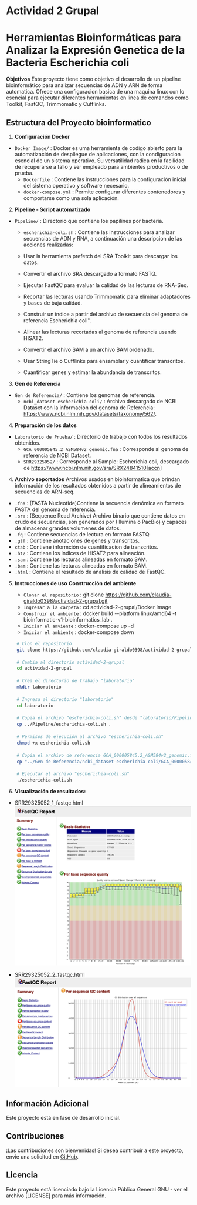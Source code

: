 # Actividad 2 Grupal                                                                                                                        
# Herramientas Bioinformáticas para Analizar la Expresión Genetica de la Bacteria Escherichia coli


**Objetivos**
Este proyecto tiene como objetivo el desarrollo de un pipeline bioinformático para analizar secuencias de ADN y ARN de forma automatica. Ofrece una configuracion basica de una maquina linux con lo esencial para ejecutar diferentes herramientas en linea de comandos como Toolkit, FastQC, Trimmomatic y Cufflinks. 

## Estructura del Proyecto bioinformatico
1. **Configuración Docker**
 - `Docker Image/` : Docker es uma herramienta de codigo abierto para la automatización de despliegue de aplicaciones, con la condiguracion esencial de un sistema operativo. Su versatilidad radica en la facilidad de recuperarse a fallo y ser empleado para ambientes productivos o de prueba. 
     - `Dockerfile` : Contiene las instrucciones para la configuración inicial del sistema operativo y software necesario.
     - `docker-compose.yml` : Permite configurar diferentes contenedores y comportarse como una sola aplicación. 

2. **Pipeline - Script automatizado**
 - `Pipeline/` : Directorio que contiene los papilines por bacteria. 
     - `escherichia-coli.sh` : Contiene las instrucciones para analizar secuencias de ADN y RNA, a continuación una descripcion de las acciones realizadas:

      - Usar la herramienta prefetch del SRA Toolkit para descargar los datos.
      - Convertir el archivo SRA descargado a formato FASTQ.
      - Ejecutar FastQC para evaluar la calidad de las lecturas de RNA-Seq.
      - Recortar las lecturas usando Trimmomatic para eliminar adaptadores y bases de baja calidad.
      - Construir un índice a partir del archivo de secuencia del genoma de referencia Escherichia coli".
      - Alinear las lecturas recortadas al genoma de referencia usando HISAT2.
      - Convertir el archivo SAM a un archivo BAM ordenado.
      - Usar StringTie o Cufflinks para ensamblar y cuantificar transcritos.
      - Cuantificar genes y estimar la abundancia de transcritos.

3. **Gen de Referencia**
 - `Gen de Referencia/` : Contiene los genomas de referencia. 
     - `ncbi_dataset-escherichia coli/` : Archivo descargado de NCBI Dataset con la informacion del genoma de Referencia: https://www.ncbi.nlm.nih.gov/datasets/taxonomy/562/.

 4. **Preparación de los datos**
 - `Laboratorio de Prueba/` : Directorio de trabajo con todos los resultados obtenidos. 
     - `GCA_000005845.2_ASM584v2_genomic.fna` : Corresponde al genoma de referencia de NCBI Dataset.   
     - `SRR29325052/` : Corresponde al Sample: Escherichia coli, descargado de https://www.ncbi.nlm.nih.gov/sra/SRX24841510[accn]

 4. **Archivo soportados**
    Archivos usados en bioinformatica que brindan información de los resultados obtenidos a partir de alineamientos de secuencias de ARN-seq.

   - `.fna` : (FASTA Nucleotide)Contiene la secuencia denómica en formato FASTA del genoma de referencia.   
   - `.sra` : (Sequence Read Archive) Archivo binario que contiene datos en crudo de secuencias, son generados por (Illumina o PacBio) y capaces de almacenar grandes volumenes de datos.   
   - `.fq` : Contiene secuencias de lectura en formato FASTQ.   
   - `.gtf` : Contiene anotaciones de genes y transcritos.   
   - `ctab` : Contiene informción de cuantificacion de transcritos.   
   - `.ht2` : Contiene los indices de HISAT2 para alineación.   
   - `.sam` : Contiene las lecturas alineadas en formato SAM.   
   - `.bam` : Contiene las lecturas alineadas en formato BAM.   
   - `.html` : Contiene el resultado de analisis de calidad de FastQC.   
   

5. **Instrucciones de uso**
   **Construcción del ambiente**
 
    - `Clonar el repositorio` : git clone https://github.com/claudia-giraldo0398/actividad-2-grupal.git
    - `Ingresar a la carpeta` : cd actividad-2-grupal/Docker Image
    - `Construir el ambiente` : docker build --platform linux/amd64 -t bioinformatic-v1-bioinformatics_lab .
    - `Iniciar el amviente`   : docker-compose up -d
    - `Iniciar el ambiente`   : docker-compose down

```bash
    # Clon el repositorio
    git clone https://github.com/claudia-giraldo0398/actividad-2-grupal.git

    # Cambia al directorio actividad-2-grupal
    cd actividad-2-grupal

    # Crea el directorio de trabajo "laboratorio"
    mkdir laboratorio

    # Ingresa al directorio "laboratorio"
    cd laboratorio

    # Copia el archivo "escherichia-coli.sh" desde "laboratorio/Pipeline" a la carpeta actual
    cp ../Pipeline/escherichia-coli.sh .

    # Permisos de ejecución al archivo "escherichia-coli.sh"
    chmod +x escherichia-coli.sh

    # Copia el archivo de referencia GCA_000005845.2_ASM584v2_genomic.fna a esta carpeta
    cp "../Gen de Referencia/ncbi_dataset-escherichia coli/GCA_000005845.2/GCA_000005845.2_ASM584v2_genomic.fna" .

    # Ejecutar el archivo "escherichia-coli.sh"
    ./escherichia-coli.sh

```


6. **Visualización de resultados:**
- SRR29325052_1_fastqc.html
![Escherichia Coli](recursos/view-01.png)

- SRR29325052_2_fastqc.html
![Escherichia Coli](recursos/view-02.png)



## Información Adicional
Este proyecto está en fase de desarrollo inicial.


## Contribuciones
¡Las contribuciones son bienvenidas! Si desea contribuir a este proyecto, envíe una solicitud en [GitHub](https://github.com/tu-usuario/proyecto-bioinformatica).


## Licencia
Este proyecto está licenciado bajo la Licencia Pública General GNU - ver el archivo [LICENSE] para más información.
